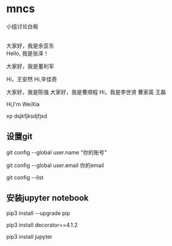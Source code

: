 # mncs
小组讨论白板

\
大家好，我是余亚东
\
Hello, 我是张泽！

大家好，我是董利军

Hi，王安然
Hi,辛佳奇

大家好，我是陈强
大家好，我是曹顺程
Hi，我是李世贤
曹家英
王磊

Hi,I'm WeiXia

xp
dsjkfjksdjfjsd
## 设置git
git config --global user.name "你的账号"

git config --global user.email 你的email

git config --list

## 安装jupyter notebook

pip3 install --upgrade pip

pip3 install decorator==4.1.2

pip3 install jupyter
